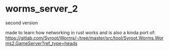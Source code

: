 # worms_server_2
second version

made to learn how networking in rust works and is also a kinda port of:
https://gitlab.com/Syroot/Worms/-/tree/master/src/tool/Syroot.Worms.Worms2.GameServer?ref_type=heads

